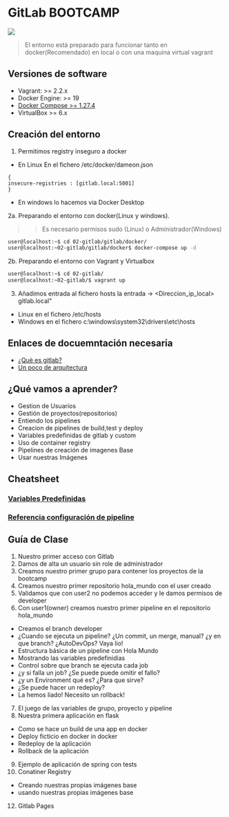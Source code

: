 # GitLab BOOTCAMP
![](https://about.gitlab.com/images/press/logo/jpg/gitlab-logo-gray-rgb.jpg)

> El entorno está preparado para funcionar tanto en docker(Recomendado) en local o con una maquina virtual vagrant
## Versiones de software
- Vagrant: >= 2.2.x
- Docker Engine: >= 19
- [Docker Compose >= 1.27.4](https://docs.docker.com/compose/install/)
- VirtualBox >= 6.x

## Creación del entorno
1. Permitimos registry inseguro a docker
* En Linux En el fichero /etc/docker/dameon.json
```
{
insecure-registries : [gitlab.local:5001]
}
```
* En windows lo hacemos via Docker Desktop

2a. Preparando el entorno con docker(Linux y windows). 
>> Es necesario permisos sudo (Linux) o Administrador(Windows)
```bash
user@localhost:~$ cd 02-gitlab/gitlab/docker/
user@localhost:~02-gitlab/gitlab/docker$ docker-compose up -d
```
2b. Preparando el entorno con Vagrant y Virtualbox
```bash
user@localhost:~$ cd 02-gitlab/
user@localhost:~02-gitlab/$ vagrant up
```
3. Añadimos entrada al fichero hosts la entrada -> <Direccion_ip_local> gitlab.local"
* Linux en el fichero /etc/hosts 
* Windows en el fichero c:\windows\system32\drivers\etc\hosts 


## Enlaces de docuemntación necesaria
- [¿Què es gitlab?](https://about.gitlab.com/)
- [Un poco de arquitectura](https://docs.gitlab.com/ee/development/img/architecture_simplified.png)

## ¿Qué vamos a aprender?
- Gestion de Usuarios
- Gestión de proyectos(repositorios)
- Entiendo los pipelines
- Creacion de pipelines de build,test y deploy
- Variables predefinidas de gitlab y custom
- Uso de container registry
- Pipelines de creación de imagenes Base
- Usar nuestras Imágenes

## Cheatsheet
### [Variables Predefinidas](https://docs.gitlab.com/ee/ci/variables/predefined_variables.html)
### [Referencia configuración de pipeline](https://docs.gitlab.com/ce/ci/yaml/)

## Guía de Clase
1. Nuestro primer acceso con Gitlab
2. Damos de alta un usuario sin role de administrador
3. Creamos nuestro primer grupo para contener los proyectos de la bootcamp
4. Creamos nuestro primer repositorio hola_mundo con el user creado
5. Validamos que con user2 no podemos acceder y le damos permisos de developer
6. Con user1(owner) creamos nuestro primer pipeline en el repositorio hola_mundo
- Creamos el branch developer
- ¿Cuando se ejecuta un pipeline? ¿Un commit, un merge, manual? ¿y en que branch? ¿AutoDevOps? Vaya lio!
- Estructura básica de un pipeline con Hola Mundo
- Mostrando las variables predefinidias
- Control sobre que branch se ejecuta cada job
- ¿y si falla un job? ¿Se puede puede omitir el fallo?
- ¿y un Environment qué es? ¿Para que sirve?
- ¿Se puede hacer un redeploy?
- La hemos liado! Necesito un rollback!
7. El juego de las variables de grupo, proyecto y pipeline
8. Nuestra primera aplicación en flask
- Como se hace un build de una app en docker
- Deploy ficticio en docker in docker
- Redeploy de la aplicación
- Rollback de la aplicación
9. Ejemplo de aplicación de spring con tests
10. Conatiner Registry
- Creando nuestras propias imágenes base
- usando nuestras propias imágenes base
12. Gitlab Pages




